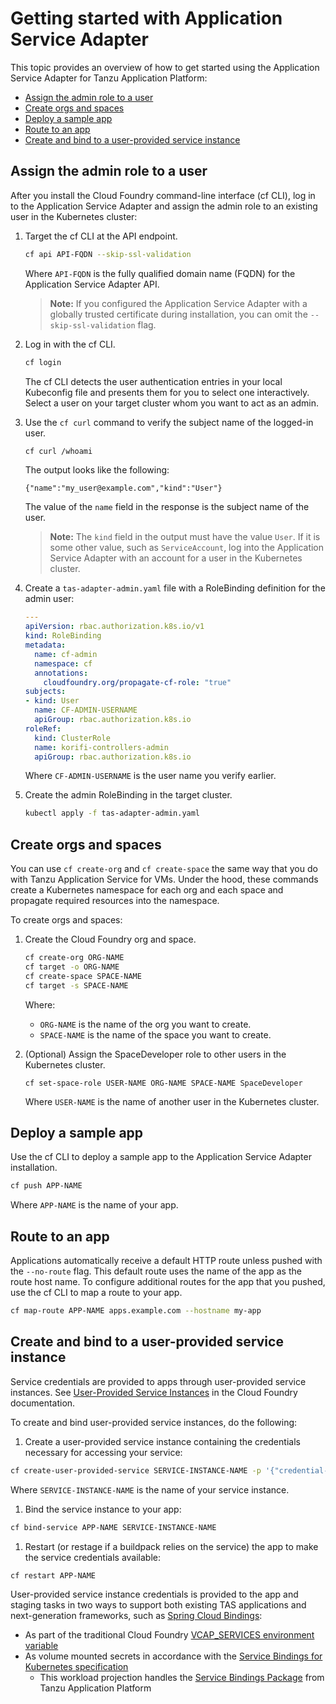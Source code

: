 # Getting started with Application Service Adapter

This topic provides an overview of how to get started using the Application Service Adapter for Tanzu Application Platform:

* [Assign the admin role to a user](#assign-admin-user)
* [Create orgs and spaces](#create-orgs-spaces)
* [Deploy a sample app](#deploy-sample-app)
* [Route to an app](#routing-sample-app)
* [Create and bind to a user-provided service instance](#user-provided-services)

## <a id="assign-admin-user"></a>Assign the admin role to a user

After you install the Cloud Foundry command-line interface (cf CLI), log in to the Application Service Adapter and assign the admin role to an existing user in the Kubernetes cluster:

1. Target the cf CLI at the API endpoint.

    ```bash
    cf api API-FQDN --skip-ssl-validation
    ```

    Where `API-FQDN` is the fully qualified domain name (FQDN) for the Application Service Adapter API.

    >**Note:** If you configured the Application Service Adapter with a globally trusted certificate during installation, you can omit the `--skip-ssl-validation` flag.

1. Log in with the cf CLI.

    ```bash
    cf login
    ```

    The cf CLI detects the user authentication entries in your local Kubeconfig file and presents them for you to select one interactively. Select a user on your target cluster whom you want to act as an admin.

1. Use the `cf curl` command to verify the subject name of the logged-in user.
   
    ```bash
    cf curl /whoami
    ```

    The output looks like the following:

    ```
    {"name":"my_user@example.com","kind":"User"}
    ```

    The value of the `name` field in the response is the subject name of the user.

    >**Note:** The `kind` field in the output must have the value `User`. If it is some other value, such as `ServiceAccount`, log into<!-- |log in to| is preferred. --> the Application Service Adapter with an account for a user in the Kubernetes cluster.


1. Create a `tas-adapter-admin.yaml` file with a RoleBinding definition for the admin user:
   
    ```yaml
    ---
    apiVersion: rbac.authorization.k8s.io/v1
    kind: RoleBinding
    metadata:
      name: cf-admin
      namespace: cf
      annotations:
        cloudfoundry.org/propagate-cf-role: "true"
    subjects:
    - kind: User
      name: CF-ADMIN-USERNAME
      apiGroup: rbac.authorization.k8s.io
    roleRef:
      kind: ClusterRole
      name: korifi-controllers-admin
      apiGroup: rbac.authorization.k8s.io
    ```

    Where `CF-ADMIN-USERNAME` is the user name you verify earlier.

1. Create the admin RoleBinding in the target cluster.

    ```bash
    kubectl apply -f tas-adapter-admin.yaml
    ```

## <a id="create-orgs-spaces"></a>Create orgs and spaces

You can use `cf create-org` and `cf create-space` the same way that you do with Tanzu Application Service for VMs. Under the hood, these commands create a Kubernetes namespace for each org and each space and propagate required resources into the namespace.

To create orgs and spaces:

1. Create the Cloud Foundry org and space.

    ```bash
    cf create-org ORG-NAME
    cf target -o ORG-NAME
    cf create-space SPACE-NAME
    cf target -s SPACE-NAME
    ```
    Where:

    - `ORG-NAME` is the name of the org you want to create.
    - `SPACE-NAME` is the name of the space you want to create.

1. (Optional) Assign the SpaceDeveloper role to other users in the Kubernetes cluster.

   ```
   cf set-space-role USER-NAME ORG-NAME SPACE-NAME SpaceDeveloper
   ```

   Where `USER-NAME` is the name of another user in the Kubernetes cluster.


## <a id="deploy-sample-app"></a>Deploy a sample app

Use the cf CLI to deploy a sample app to the Application Service Adapter installation.

```bash
cf push APP-NAME
```

Where `APP-NAME` is the name of your app.

## <a id="routing-sample-app"></a>Route to an app

Applications automatically receive a default HTTP route unless pushed with the `--no-route` flag. This default route uses the name of the app as the route host name.
To configure additional routes for the app that you pushed, use the cf CLI to map a route to your app.

```bash
cf map-route APP-NAME apps.example.com --hostname my-app
```

## <a id="user-provided-services"></a>Create and bind to a user-provided service instance

Service credentials are provided to apps through user-provided service instances. See [User-Provided Service Instances](https://docs.cloudfoundry.org/devguide/services/user-provided.html) in the Cloud Foundry documentation. 

To create and bind user-provided service instances, do the following: 

1. Create a user-provided service instance containing the credentials necessary for accessing your service:
  ```bash
  cf create-user-provided-service SERVICE-INSTANCE-NAME -p '{"credential-name": "credential-value"}'
  ```
  
  Where `SERVICE-INSTANCE-NAME` is the name of your service instance.
  
1. Bind the service instance to your app:
  ```bash
  cf bind-service APP-NAME SERVICE-INSTANCE-NAME
  ```

1. Restart (or restage if a buildpack relies on the service) the app to make the service credentials available:
  ```bash
  cf restart APP-NAME
  ```

User-provided service instance credentials is provided to the app and staging tasks in two ways to support both existing TAS applications and next-generation frameworks, such as [Spring Cloud Bindings](https://github.com/spring-cloud/spring-cloud-bindings): 

* As part of the traditional Cloud Foundry [VCAP_SERVICES environment variable](https://docs.cloudfoundry.org/devguide/deploy-apps/environment-variable.html#VCAP-SERVICES) 
* As volume mounted secrets in accordance with the [Service Bindings for Kubernetes specification](https://servicebinding.io/spec/core/1.0.0/#workload-projection)
  * This workload projection handles the [Service Bindings Package](https://docs.vmware.com/en/Tanzu-Application-Platform/1.1/tap/GUID-service-bindings-install-service-bindings.html) from Tanzu Application Platform
